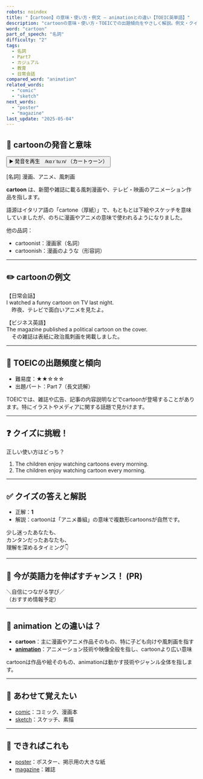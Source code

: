 ```yaml
---
robots: noindex
title: "【cartoon】の意味・使い方・例文 ― animationとの違い【TOEIC英単語】"
description: "cartoonの意味・使い方・TOEICでの出題傾向をやさしく解説。例文・クイズ付きでanimationとの違いもわかりやすく学べます。"
word: "cartoon"
part_of_speech: "名詞"
difficulty: "2"
tags:
  - 名詞
  - Part7
  - カジュアル
  - 教育
  - 日常会話
compared_word: "animation"
related_words:
  - "comic"
  - "sketch"
next_words:
  - "poster"
  - "magazine"
last_update: "2025-05-04"
---
```


## 🔰 cartoonの発音と意味

<button class="play-audio" onclick="playTTS('cartoon')">
  <span class="play-audio-main">
    ▶️ 発音を再生　/kɑːrˈtuːn/
  </span>
  <span class="play-audio-sub">
    （カートゥーン）
  </span>
</button>

[名詞] 漫画、アニメ、風刺画

**cartoon** は、新聞や雑誌に載る風刺漫画や、テレビ・映画のアニメーション作品を指します。

語源はイタリア語の「cartone（厚紙）」で、もともとは下絵やスケッチを意味していましたが、のちに漫画やアニメの意味で使われるようになりました。

他の品詞：  
- cartoonist：漫画家（名詞）
- cartoonish：漫画のような（形容詞）

---

## ✏️ cartoonの例文

【日常会話】  
I watched a funny cartoon on TV last night.  
　昨夜、テレビで面白いアニメを見たよ。

【ビジネス英語】  
The magazine published a political cartoon on the cover.  
　その雑誌は表紙に政治風刺画を掲載しました。

---

## 🎯 TOEICの出題頻度と傾向

- 難易度：★★☆☆☆
- 出題パート：Part 7（長文読解）

TOEICでは、雑誌や広告、記事の内容説明などでcartoonが登場することがあります。特にイラストやメディアに関する話題で見かけます。

---

## ❓ クイズに挑戦！

正しい使い方はどっち？

1. The children enjoy watching cartoons every morning.  
2. The children enjoy watching cartoon every morning.

---

## ✅ クイズの答えと解説

- 正解：**1**
- 解説：cartoonは「アニメ番組」の意味で複数形cartoonsが自然です。

少し迷ったあなたも、  
カンタンだったあなたも、  
理解を深めるタイミング👇️

---

## 🚀 今が英語力を伸ばすチャンス！ (PR)

<div class="info-center">
＼自信につながる学び／<br>  
（おすすめ情報予定）
</div>

---

## 🤔  animation との違いは？

- **cartoon**：主に漫画やアニメ作品そのもの、特に子ども向けや風刺画を指す
- **[animation](/word/animation)**：アニメーション技術や映像全般を指し、cartoonより広い意味

cartoonは作品や絵そのもの、animationは動かす技術やジャンル全体を指します。

---

## 🧩 あわせて覚えたい

- [comic](/word/comic)：コミック、漫画本
- [sketch](/word/sketch)：スケッチ、素描

---

## 📖 できればこれも

- [poster](/word/poster)：ポスター、掲示用の大きな紙
- [magazine](/word/magazine)：雑誌

<!-- cvid: aid07_bid18 -->
